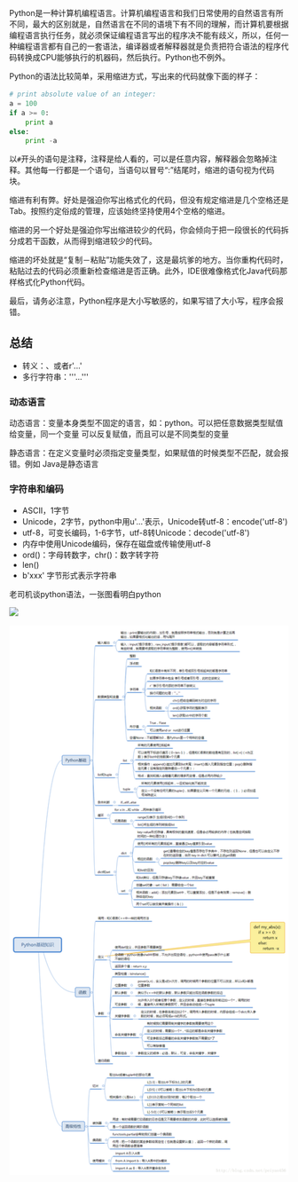 Python是一种计算机编程语言。计算机编程语言和我们日常使用的自然语言有所不同，最大的区别就是，自然语言在不同的语境下有不同的理解，而计算机要根据编程语言执行任务，就必须保证编程语言写出的程序决不能有歧义，所以，任何一种编程语言都有自己的一套语法，编译器或者解释器就是负责把符合语法的程序代码转换成CPU能够执行的机器码，然后执行。Python也不例外。

Python的语法比较简单，采用缩进方式，写出来的代码就像下面的样子：

```python
# print absolute value of an integer:
a = 100
if a >= 0:
    print a
else:
    print -a
```

以`#`开头的语句是注释，注释是给人看的，可以是任意内容，解释器会忽略掉注释。其他每一行都是一个语句，当语句以冒号“:”结尾时，缩进的语句视为代码块。

缩进有利有弊。好处是强迫你写出格式化的代码，但没有规定缩进是几个空格还是Tab。按照约定俗成的管理，应该始终坚持使用4个空格的缩进。

缩进的另一个好处是强迫你写出缩进较少的代码，你会倾向于把一段很长的代码拆分成若干函数，从而得到缩进较少的代码。

缩进的坏处就是“复制－粘贴”功能失效了，这是最坑爹的地方。当你重构代码时，粘贴过去的代码必须重新检查缩进是否正确。此外，IDE很难像格式化Java代码那样格式化Python代码。

最后，请务必注意，Python程序是大小写敏感的，如果写错了大小写，程序会报错。

## 总结

- 转义：、或者r'...'
- 多行字符串：'''...'''

### 动态语言

动态语言：变量本身类型不固定的语言，如：python。可以把任意数据类型赋值给变量，同一个变量
可以反复赋值，而且可以是不同类型的变量

静态语言：在定义变量时必须指定变量类型，如果赋值的时候类型不匹配，就会报错。例如
Java是静态语言

### 字符串和编码

- ASCII，1字节
- Unicode，2字节，python中用u'...'表示，Unicode转utf-8：encode('utf-8')
- utf-8，可变长编码，1-6字节，utf-8转Unicode：decode('utf-8')
- 内存中使用Unicode编码，保存在磁盘或传输使用utf-8
- ord()：字母转数字，chr()：数字转字符
- len()
- b'xxx' 字节形式表示字符串

老司机谈python语法，一张图看明白python

![](img/python语法.png)

![](img/python基础知识点.png)